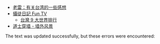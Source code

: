 -   [老雷：有关台湾的一些感想](https://www.youtube.com/watch?v=QDiq4rkrRcw)
-   [攝徒日記 Fun TV](https://www.youtube.com/channel/UCvTe3Z7TZsjGzUERx4Ce6zA)
    -   [台灣 9 大世界排行](https://www.youtube.com/watch?v=p9ShbRHS_hk)
-   [道士穿墙 - 墙外风景](https://www.youtube.com/watch?v=lJCOtX4za3g&list=PL7R9N2ru4HecB17XT39JYapSkryuhLyLG)

The text was updated successfully, but these errors were encountered: